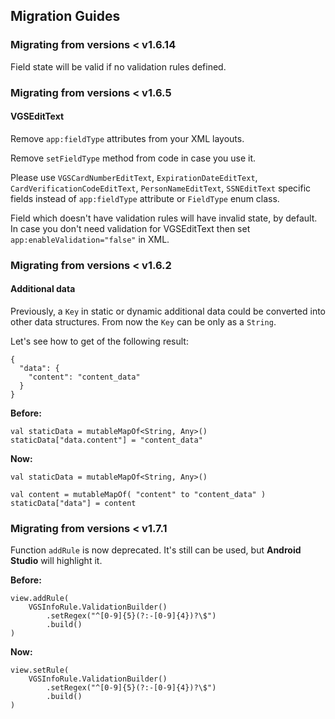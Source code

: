 ## Migration Guides

### Migrating from versions < v1.6.14

Field state will be valid if no validation rules defined.

### Migrating from versions < v1.6.5

#### VGSEditText
Remove `app:fieldType` attributes from your XML layouts.

Remove `setFieldType` method from code in case you use it.

Please use `VGSCardNumberEditText`, `ExpirationDateEditText`, `CardVerificationCodeEditText`, `PersonNameEditText`, `SSNEditText`
specific fields instead of `app:fieldType` attribute or `FieldType` enum class.

Field which doesn't have validation rules will have invalid state, by default.
In case you don't need validation for VGSEditText then set `app:enableValidation="false"` in XML.


### Migrating from versions < v1.6.2

#### Additional data
Previously, a `Key` in static or dynamic additional data could be converted into other data structures. From now the `Key` can be only as a `String`. 

Let's see how to get of the following result:
```
{
  "data": {
    "content": "content_data"
  }
}
```

**Before:**

```
val staticData = mutableMapOf<String, Any>()
staticData["data.content"] = "content_data"
```

**Now:**

```
val staticData = mutableMapOf<String, Any>()

val content = mutableMapOf( "content" to "content_data" )
staticData["data"] = content
```

### Migrating from versions < v1.7.1
Function `addRule` is now deprecated. It's still can be used, but **Android Studio** will highlight it. 

**Before:**

```
view.addRule(
    VGSInfoRule.ValidationBuilder()
        .setRegex("^[0-9]{5}(?:-[0-9]{4})?\$")
        .build()
)
```

**Now:**

```
view.setRule(
    VGSInfoRule.ValidationBuilder()
        .setRegex("^[0-9]{5}(?:-[0-9]{4})?\$")
        .build()
)
```
